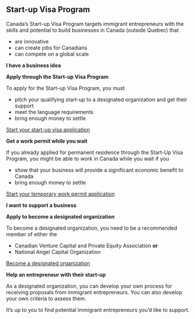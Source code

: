 ## **Start-up Visa Program**

Canada’s Start-up Visa Program targets immigrant entrepreneurs with the skills and potential to build businesses in Canada (outside Quebec) that

- are innovative
- can create jobs for Canadians
- can compete on a global scale

**I have a business idea**

**Apply through the Start-up Visa Program**

To apply for the Start-up Visa Program, you must

- pitch your qualifying start-up to a designated organization and get their support
- meet the language requirements
- bring enough money to settle

[Start your start-up visa application](https://www.canada.ca/en/immigration-refugees-citizenship/services/immigrate-canada/start-visa/about.html)

**Get a work permit while you wait**

If you already applied for permanent residence through the Start-Up Visa Program, you might be able to work in Canada while you wait if you

- show that your business will provide a significant economic benefit to Canada
- bring enough money to settle

[Start your temporary work permit application](https://www.canada.ca/en/immigration-refugees-citizenship/services/immigrate-canada/start-visa/work-permits.html)

**I want to support a business**

**Apply to become a designated organization**

To become a designated organization, you need to be a recommended member of either the

- Canadian Venture Capital and Private Equity Association **or**
- National Angel Capital Organization

[Become a designated organization](https://www.canada.ca/en/immigration-refugees-citizenship/services/immigrate-canada/start-visa/participate/designation.html)

**Help an entrepreneur with their start-up**

As a designated organization, you can develop your own process for receiving proposals from immigrant entrepreneurs. You can also develop your own criteria to assess them.

It’s up to you to find potential immigrant entrepreneurs you’d like to support.
